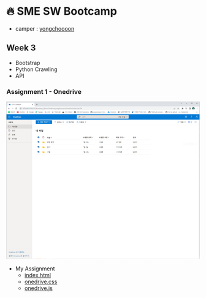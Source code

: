 # :fire: SME SW Bootcamp
- camper : [yongchoooon](https://github.com/yongchoooon)
## Week 3
- Bootstrap
- Python Crawling
- API

### Assignment 1 - Onedrive

<img src="./Onedrive/YCH_OneDrive.PNG" alt="YCH's_OneDrive" title="YCH's_OneDrive" width="1000px">

- My Assignment
  - [index.html](./Onedrive/index.html)
  - [onedrive.css](./Onedrive/onedrive.css)
  - [onedrive.js](./Onedrive/onedrive.js)
